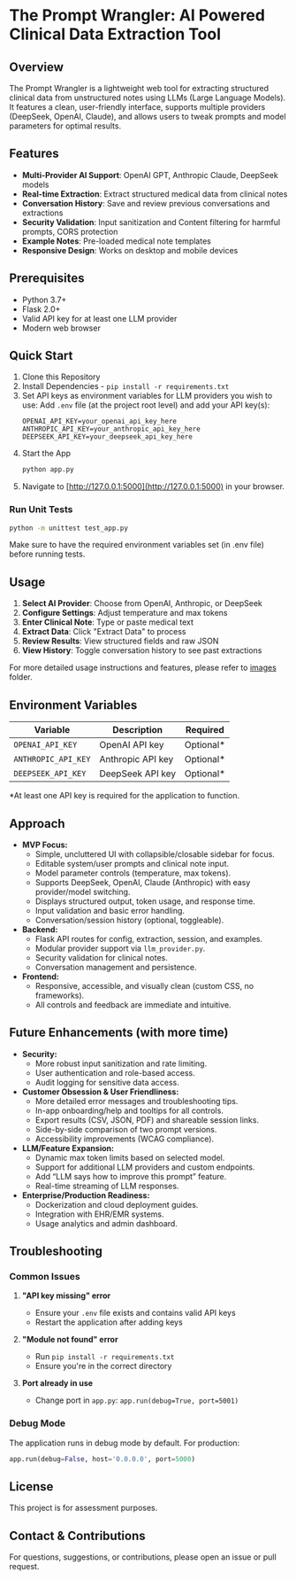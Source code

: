 # The Prompt Wrangler: AI Powered Clinical Data Extraction Tool

## Overview
The Prompt Wrangler is a lightweight web tool for extracting structured clinical data from unstructured notes using LLMs (Large Language Models). It features a clean, user-friendly interface, supports multiple providers (DeepSeek, OpenAI, Claude), and allows users to tweak prompts and model parameters for optimal results.

## Features

- **Multi-Provider AI Support**: OpenAI GPT, Anthropic Claude, DeepSeek models
- **Real-time Extraction**: Extract structured medical data from clinical notes
- **Conversation History**: Save and review previous conversations and extractions
- **Security Validation**: Input sanitization and Content filtering for harmful prompts, CORS protection
- **Example Notes**: Pre-loaded medical note templates
- **Responsive Design**: Works on desktop and mobile devices

## Prerequisites
- Python 3.7+
- Flask 2.0+
- Valid API key for at least one LLM provider
- Modern web browser
  
## Quick Start
1. Clone this Repository
2. Install Dependencies - `pip install -r requirements.txt`
3. Set API keys as environment variables for LLM providers you wish to use:
  Add `.env` file (at the project root level) and add your API key(s):
    ```
    OPENAI_API_KEY=your_openai_api_key_here
    ANTHROPIC_API_KEY=your_anthropic_api_key_here
    DEEPSEEK_API_KEY=your_deepseek_api_key_here
    ```
4. Start the App
    ```bash
    python app.py
    ```
5. Navigate to [http://127.0.0.1:5000](http://127.0.0.1:5000) in your browser.

### Run Unit Tests
```bash
python -m unittest test_app.py
```
Make sure to have the required environment variables set (in .env file) before running tests.

## Usage

1. **Select AI Provider**: Choose from OpenAI, Anthropic, or DeepSeek
2. **Configure Settings**: Adjust temperature and max tokens
3. **Enter Clinical Note**: Type or paste medical text
4. **Extract Data**: Click "Extract Data" to process
5. **Review Results**: View structured fields and raw JSON
6. **View History**: Toggle conversation history to see past extractions

For more detailed usage instructions and features, please refer to [images](static/images) folder.

## Environment Variables

| Variable | Description | Required |
|----------|-------------|----------|
| `OPENAI_API_KEY` | OpenAI API key | Optional* |
| `ANTHROPIC_API_KEY` | Anthropic API key | Optional* |
| `DEEPSEEK_API_KEY` | DeepSeek API key | Optional* |

*At least one API key is required for the application to function.

## Approach
- **MVP Focus:**
  - Simple, uncluttered UI with collapsible/closable sidebar for focus.
  - Editable system/user prompts and clinical note input.
  - Model parameter controls (temperature, max tokens).
  - Supports DeepSeek, OpenAI, Claude (Anthropic) with easy provider/model switching.
  - Displays structured output, token usage, and response time.
  - Input validation and basic error handling.
  - Conversation/session history (optional, toggleable).
- **Backend:**
  - Flask API routes for config, extraction, session, and examples.
  - Modular provider support via `llm_provider.py`.
  - Security validation for clinical notes.
  - Conversation management and persistence.
- **Frontend:**
  - Responsive, accessible, and visually clean (custom CSS, no frameworks).
  - All controls and feedback are immediate and intuitive.


## Future Enhancements (with more time)
- **Security:**
  - More robust input sanitization and rate limiting.
  - User authentication and role-based access.
  - Audit logging for sensitive data access.
- **Customer Obsession & User Friendliness:**
  - More detailed error messages and troubleshooting tips.
  - In-app onboarding/help and tooltips for all controls.
  - Export results (CSV, JSON, PDF) and shareable session links.
  - Side-by-side comparison of two prompt versions.
  - Accessibility improvements (WCAG compliance).
- **LLM/Feature Expansion:**
  - Dynamic max token limits based on selected model.
  - Support for additional LLM providers and custom endpoints.
  - Add “LLM says how to improve this prompt” feature.
  - Real-time streaming of LLM responses.
- **Enterprise/Production Readiness:**
  - Dockerization and cloud deployment guides.
  - Integration with EHR/EMR systems.
  - Usage analytics and admin dashboard.

## Troubleshooting

### Common Issues

1. **"API key missing" error**
   - Ensure your `.env` file exists and contains valid API keys
   - Restart the application after adding keys

2. **"Module not found" error**
   - Run `pip install -r requirements.txt`
   - Ensure you're in the correct directory

3. **Port already in use**
   - Change port in `app.py`: `app.run(debug=True, port=5001)`

### Debug Mode

The application runs in debug mode by default. For production:
```python
app.run(debug=False, host='0.0.0.0', port=5000)
```

## License

This project is for assessment purposes.

## Contact & Contributions
For questions, suggestions, or contributions, please open an issue or pull request.
